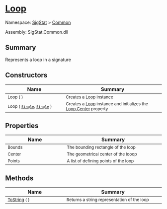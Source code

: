 # [Loop](./Loop.md)

Namespace: [SigStat]() > [Common](./README.md)

Assembly: SigStat.Common.dll

## Summary
Represents a loop in a signature

## Constructors

| Name | Summary | 
| --- | --- | 
| <sub>Loop (  )</sub><img width=200 unselectable="on"/>  | <sub>Creates a [Loop](https://github.com/hargitomi97/sigstat/blob/master/docs/md/SigStat/Common/Loop.md) instance</sub><img width=200 unselectable="on"/>  | <br>
| <sub>Loop ( [`Single`](https://docs.microsoft.com/en-us/dotnet/api/System.Single), [`Single`](https://docs.microsoft.com/en-us/dotnet/api/System.Single) )</sub><img width=200 unselectable="on"/>  | <sub>Creates a [Loop](https://github.com/hargitomi97/sigstat/blob/master/docs/md/SigStat/Common/Loop.md) instance and initializes the [Loop.Center](https://github.com/hargitomi97/sigstat/blob/master/docs/md/SigStat/Common/Loop.md) property</sub><img width=200 unselectable="on"/>  | <br>


## Properties

| Name | Summary | 
| --- | --- | 
| <sub>Bounds</sub><img width=200 unselectable="on"/>  | <sub>The bounding rectangle of the loop</sub><img width=200 unselectable="on"/>  | <br>
| <sub>Center</sub><img width=200 unselectable="on"/>  | <sub>The geometrical center of the looop</sub><img width=200 unselectable="on"/>  | <br>
| <sub>Points</sub><img width=200 unselectable="on"/>  | <sub>A list of defining points of the loop</sub><img width=200 unselectable="on"/>  | <br>


## Methods

| Name | Summary | 
| --- | --- | 
| <sub>[ToString](./Methods/Loop-100663342.md) (  )</sub><img width=200 unselectable="on"/>  | <sub>Returns a string representation of the loop</sub><img width=200 unselectable="on"/>  | <br>


